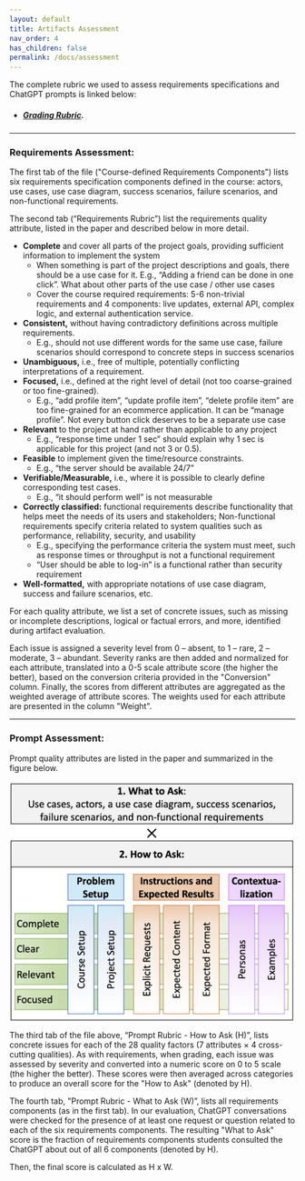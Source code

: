 ```yaml
---
layout: default
title: Artifacts Assessment 
nav_order: 4
has_children: false
permalink: /docs/assessment
---
```

The complete rubric we used to assess requirements specifications and ChatGPT prompts is linked below: 

- ##### [Grading Rubric](data/RequirementsandPromptRubric.xlsx).

---

### Requirements Assessment:

The first tab of the file ("Course-defined Requirements Components") lists six requirements specification components defined in the course: actors, use cases, use case diagram, success scenarios, failure scenarios, and non-functional requirements. 

The second tab (“Requirements Rubric”) list the requirements quality attribute, listed in the paper and described below in more detail. 

- **Complete** and cover all parts of the project goals, providing sufficient information to implement the system
    - When something is part of the project descriptions and goals, there should be a use case for it. E.g., “Adding a friend can be done in one click”. What about other parts of the use case / other use cases
    - Cover the course required requirements: 5-6 non-trivial requirements and 4 components: live updates, external API, complex logic, and external authentication service.
- **Consistent,** without having contradictory definitions across multiple requirements.
    - E.g., should not use different words for the same use case, failure scenarios should correspond to concrete steps in success scenarios
- **Unambiguous,** i.e., free of multiple, potentially conflicting interpretations of a requirement.
- **Focused,** i.e., defined at the right level of detail (not too coarse-grained or too fine-grained).
    - E.g., “add profile item”, “update profile item”, “delete profile item” are too fine-grained for an ecommerce application. It can be “manage profile”. Not every button click deserves to be a separate use case
- **Relevant** to the project at hand rather than applicable to any project
    - E.g., “response time under 1 sec” should explain why 1 sec is applicable for this project (and not 3 or 0.5).
- **Feasible** to implement given the time/resource constraints.
    - E.g., “the server should be available 24/7”
- **Verifiable/Measurable,** i.e., where it is possible to clearly define corresponding test cases.
    - E.g., “it should perform well” is not measurable
- **Correctly classified:** functional requirements describe functionality that helps meet the needs of its users and stakeholders; Non-functional requirements specify criteria related to system qualities such as performance, reliability, security, and usability
    - E.g., specifying the performance criteria the system must meet, such as response times or throughput is not a functional requirement
    - “User should be able to log-in” is a functional rather than security requirement
- **Well-formatted,** with appropriate notations of use case diagram, success and failure scenarios, etc.

For each quality attribute, we list a set of concrete issues, such as missing or incomplete descriptions, logical or factual errors, and more, identified during artifact evaluation.

Each issue is assigned a severity level from 0 – absent, to 1 – rare, 2 – moderate, 3 – abundant. Severity ranks are then added and normalized for each attribute,
translated into a 0-5 scale attribute score (the higher the
better), based on the conversion criteria provided in the "Conversion" column. 
Finally, the scores from different attributes are aggregated as the weighted average of attribute scores.
The weights used for each attribute are presented in the column "Weight".

---

### Prompt Assessment:

Prompt quality attributes are listed in the paper and summarized in the figure below. 

<!-- ![image](../img/promptQuality.jpg) -->
<img src="../img/promptQuality.jpg" alt="prompts" width="500" height="422">

The third tab of the file above, “Prompt Rubric - How to Ask (H)”, lists concrete issues for each of the 28 quality factors (7 attributes × 4 cross-cutting qualities).
As with requirements, when grading, each issue was assessed by severity and converted into a numeric score on 0 to 5 scale (the higher the better). These scores were then averaged across categories to produce an overall score for the "How to Ask" (denoted by H).

The fourth tab, "Prompt Rubric - What to Ask (W)”, lists all requirements components (as in the first tab). In our evaluation, ChatGPT conversations were checked for the presence of at least one request or question related to each of the six requirements components. The resulting "What to Ask" score is the fraction of requirements components students consulted the ChatGPT about out of all 6 components (denoted by H).

Then, the final score is calculated as H x W.
